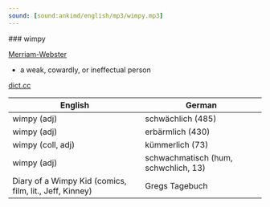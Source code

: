 ```yaml
---
sound: [sound:ankimd/english/mp3/wimpy.mp3]
---
```


\### wimpy

[Merriam-Webster](https://www.merriam-webster.com/dictionary/wimpy)

- a weak, cowardly, or ineffectual person

[dict.cc](https://www.dict.cc/wimpy)

| English        | German       |
| -------------- | ------------ |
| wimpy (adj) | schwächlich (485) |
| wimpy (adj) | erbärmlich (430) |
| wimpy (coll, adj) | kümmerlich (73) |
| wimpy (adj) | schwachmatisch (hum, schwchlich, 13) |
| Diary of a Wimpy Kid (comics, film, lit., Jeff, Kinney) | Gregs Tagebuch |
